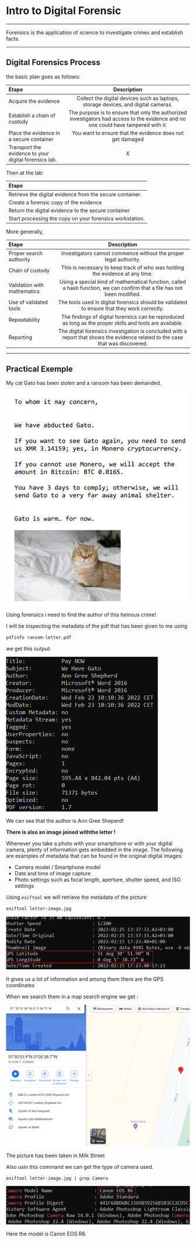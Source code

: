 # **Intro to Digital Forensic**

---

Forensics is the application of science to investigate crimes and establish facts.

---

## **Digital Forensics Process**

the basic plan goes as follows:

| Etape | Description              |
|:--------------|:------------------:|
|Acquire the evidence| Collect the digital devices such as laptops, storage devices, and digital cameras.|
|Establish a chain of custody|The purpose is to ensure that only the authorized investigators had access to the evidence and no one could have tampered with it.|
|Place the evidence in a secure container|You want to ensure that the evidence does not get damaged|
|Transport the evidence to your digital forensics lab.|X|

Then at the lab:

| Etape |
|:--------------|
|Retrieve the digital evidence from the secure container.|
|Create a forensic copy of the evidence|
|Return the digital evidence to the secure container|
|Start processing the copy on your forensics workstation.|

More generally,

| Etape | Description              |
|:--------------|:------------------:|
|Proper search authority|Investigators cannot commence without the proper legal authority.|
|Chain of custody|This is necessary to keep track of who was holding the evidence at any time.|
|Validation with mathematics|Using a special kind of mathematical function, called a hash function, we can confirm that a file has not been modified.|
|Use of validated tools|The tools used in digital forensics should be validated to ensure that they work correctly.|
|Repeatability|The findings of digital forensics can be reproduced as long as the proper skills and tools are available.|
|Reporting|The digital forensics investigation is concluded with a report that shows the evidence related to the case that was discovered.|

---

## **Practical Exemple**

My cat Gato has been stolen and a ransom has been demanded.

![](images/gatosad.png)

Using forensics i need to find the author of this heinous crime!

I will be inspecting the metadata of the pdf that has been given to me using

```bash
pdfinfo ransom-letter.pdf
```

we get this output:

![](images/pdfinfo.png)

We can see that the author is Ann Gree Sheperd!

**There is also an image joined withthe letter !**

Whenever you take a photo with your smartphone or with your digital camera, plenty of information gets embedded in the image. The following are examples of metadata that can be found in the original digital images:

- Camera model / Smartphone model
- Date and time of image capture
- Photo settings such as focal length, aperture, shutter speed, and ISO settings

Using `exiftool` we will retrieve the metadata of the picture

```bash
exiftool letter-image.jpg
```

![](images/gatoexiftool.png)

It gives us a lot of information and among them there are the GPS coordinates

When we search them in a map search engine we get :

![](images/gatocoord.png)

The picture has been taken in Milk Street

Also usin this command we can get the type of camera used.

```bash
exiftool letter-image.jpg | grep Camera
```

![](images/cameratype.png)

Here the model is Canon EOS R6.
